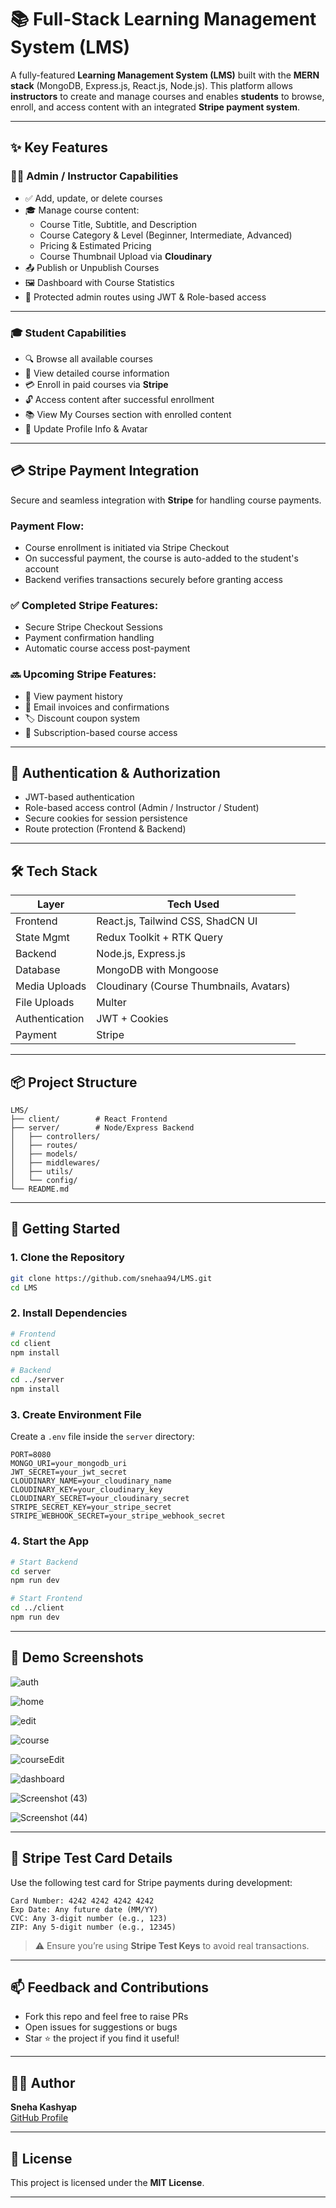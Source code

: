 # 📚 Full-Stack Learning Management System (LMS)

A fully-featured **Learning Management System (LMS)** built with the **MERN stack** (MongoDB, Express.js, React.js, Node.js). This platform allows **instructors** to create and manage courses and enables **students** to browse, enroll, and access content with an integrated **Stripe payment system**.

---

## ✨ Key Features

### 🧑‍🏫 Admin / Instructor Capabilities

- ✅ Add, update, or delete courses
- 🎓 Manage course content:
  - Course Title, Subtitle, and Description
  - Course Category & Level (Beginner, Intermediate, Advanced)
  - Pricing & Estimated Pricing
  - Course Thumbnail Upload via **Cloudinary**
- 📤 Publish or Unpublish Courses
- 🖼️ Dashboard with Course Statistics
- 🔐 Protected admin routes using JWT & Role-based access

---

### 🎓 Student Capabilities

- 🔍 Browse all available courses
- 📖 View detailed course information
- 💳 Enroll in paid courses via **Stripe**
- 🔓 Access content after successful enrollment
- 📚 View My Courses section with enrolled content
- 👤 Update Profile Info & Avatar

---

## 💳 Stripe Payment Integration

Secure and seamless integration with **Stripe** for handling course payments.

### Payment Flow:

- Course enrollment is initiated via Stripe Checkout
- On successful payment, the course is auto-added to the student's account
- Backend verifies transactions securely before granting access

### ✅ Completed Stripe Features:

- Secure Stripe Checkout Sessions
- Payment confirmation handling
- Automatic course access post-payment

### 🔜 Upcoming Stripe Features:

- 🧾 View payment history
- 📧 Email invoices and confirmations
- 🏷️ Discount coupon system
- 🔁 Subscription-based course access

---

## 🔐 Authentication & Authorization

- JWT-based authentication
- Role-based access control (Admin / Instructor / Student)
- Secure cookies for session persistence
- Route protection (Frontend & Backend)

---

## 🛠️ Tech Stack

| Layer          | Tech Used                                    |
|----------------|----------------------------------------------|
| Frontend       | React.js, Tailwind CSS, ShadCN UI             |
| State Mgmt     | Redux Toolkit + RTK Query                     |
| Backend        | Node.js, Express.js                          |
| Database       | MongoDB with Mongoose                        |
| Media Uploads  | Cloudinary (Course Thumbnails, Avatars)      |
| File Uploads   | Multer                                       |
| Authentication | JWT + Cookies                                |
| Payment        | Stripe                                       |

---

## 📦 Project Structure

```
LMS/
├── client/        # React Frontend
├── server/        # Node/Express Backend
│   ├── controllers/
│   ├── routes/
│   ├── models/
│   ├── middlewares/
│   ├── utils/
│   └── config/
└── README.md
```

---

## 🚀 Getting Started

### 1. Clone the Repository

```bash
git clone https://github.com/snehaa94/LMS.git
cd LMS
```

### 2. Install Dependencies

```bash
# Frontend
cd client
npm install

# Backend
cd ../server
npm install
```

### 3. Create Environment File

Create a `.env` file inside the `server` directory:

```env
PORT=8080
MONGO_URI=your_mongodb_uri
JWT_SECRET=your_jwt_secret
CLOUDINARY_NAME=your_cloudinary_name
CLOUDINARY_KEY=your_cloudinary_key
CLOUDINARY_SECRET=your_cloudinary_secret
STRIPE_SECRET_KEY=your_stripe_secret
STRIPE_WEBHOOK_SECRET=your_stripe_webhook_secret
```

### 4. Start the App

```bash
# Start Backend
cd server
npm run dev

# Start Frontend
cd ../client
npm run dev
```

---

## 📸 Demo Screenshots

![auth](https://github.com/user-attachments/assets/05fdcc14-a073-4924-a61b-6677f66e30eb)

![home](https://github.com/user-attachments/assets/d53bd216-9b77-4d7a-b3d7-30ee8c037f53)

![edit](https://github.com/user-attachments/assets/5b9990fe-679f-48cb-ac3f-781ec4e5cec7)

![course](https://github.com/user-attachments/assets/4499a177-19e9-4396-bd6c-6b2933b0444e)

![courseEdit](https://github.com/user-attachments/assets/08ddc021-fa18-47ee-aa30-41bd22f71e17)

![dashboard](https://github.com/user-attachments/assets/b0352409-9295-4dc7-ab2e-94b5c4eadeed)

![Screenshot (43)](https://github.com/user-attachments/assets/7189c5ba-7dec-48f0-9dfa-2d188a7ff3be)

![Screenshot (44)](https://github.com/user-attachments/assets/d6c06063-5b79-44d8-8891-d5014987fb4e)

---

## 🧪 Stripe Test Card Details

Use the following test card for Stripe payments during development:

```
Card Number: 4242 4242 4242 4242
Exp Date: Any future date (MM/YY)
CVC: Any 3-digit number (e.g., 123)
ZIP: Any 5-digit number (e.g., 12345)
```

> ⚠️ Ensure you’re using **Stripe Test Keys** to avoid real transactions.

---

## 📫 Feedback and Contributions

- Fork this repo and feel free to raise PRs
- Open issues for suggestions or bugs
- Star ⭐ the project if you find it useful!

---

## 👩‍💻 Author

**Sneha Kashyap**  
[GitHub Profile](https://github.com/snehaa94)

---

## 📄 License

This project is licensed under the **MIT License**.

---
